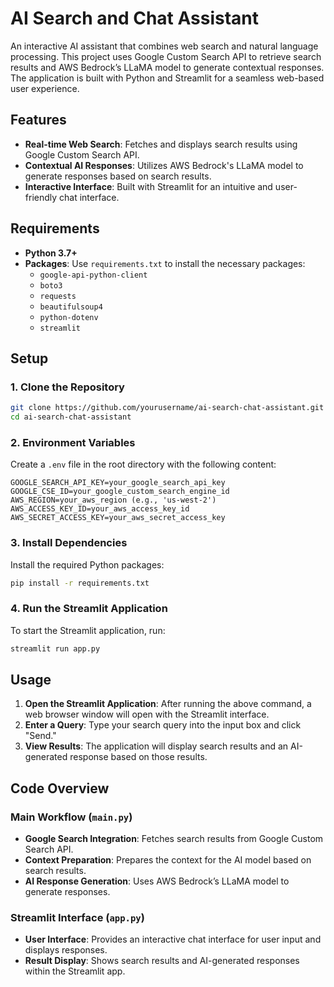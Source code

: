 # AI Search and Chat Assistant

An interactive AI assistant that combines web search and natural language processing. This project uses Google Custom Search API to retrieve search results and AWS Bedrock’s LLaMA model to generate contextual responses. The application is built with Python and Streamlit for a seamless web-based user experience.

## Features

- **Real-time Web Search**: Fetches and displays search results using Google Custom Search API.
- **Contextual AI Responses**: Utilizes AWS Bedrock's LLaMA model to generate responses based on search results.
- **Interactive Interface**: Built with Streamlit for an intuitive and user-friendly chat interface.

## Requirements

- **Python 3.7+**
- **Packages**: Use `requirements.txt` to install the necessary packages:
  - `google-api-python-client`
  - `boto3`
  - `requests`
  - `beautifulsoup4`
  - `python-dotenv`
  - `streamlit`

## Setup

### 1. Clone the Repository

```bash
git clone https://github.com/yourusername/ai-search-chat-assistant.git
cd ai-search-chat-assistant
```

### 2. Environment Variables

Create a `.env` file in the root directory with the following content:

```plaintext
GOOGLE_SEARCH_API_KEY=your_google_search_api_key
GOOGLE_CSE_ID=your_google_custom_search_engine_id
AWS_REGION=your_aws_region (e.g., 'us-west-2')
AWS_ACCESS_KEY_ID=your_aws_access_key_id
AWS_SECRET_ACCESS_KEY=your_aws_secret_access_key
```

### 3. Install Dependencies

Install the required Python packages:

```bash
pip install -r requirements.txt
```

### 4. Run the Streamlit Application

To start the Streamlit application, run:

```bash
streamlit run app.py
```

## Usage

1. **Open the Streamlit Application**: After running the above command, a web browser window will open with the Streamlit interface.
2. **Enter a Query**: Type your search query into the input box and click "Send."
3. **View Results**: The application will display search results and an AI-generated response based on those results.

## Code Overview

### Main Workflow (`main.py`)

- **Google Search Integration**: Fetches search results from Google Custom Search API.
- **Context Preparation**: Prepares the context for the AI model based on search results.
- **AI Response Generation**: Uses AWS Bedrock’s LLaMA model to generate responses.

### Streamlit Interface (`app.py`)

- **User Interface**: Provides an interactive chat interface for user input and displays responses.
- **Result Display**: Shows search results and AI-generated responses within the Streamlit app.
